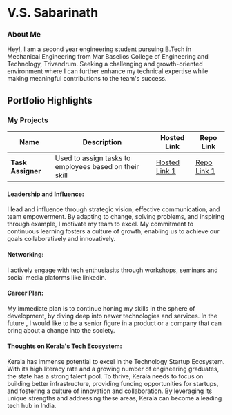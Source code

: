 # V.S. Sabarinath

### About Me

Hey!, I am a second year engineering student pursuing B.Tech in Mechanical Engineering from 
Mar Baselios College of Engineering and Technology, Trivandrum.
Seeking a challenging and growth-oriented environment where I can further enhance my technical expertise 
while making meaningful contributions to the team's success.

## Portfolio Highlights

### My Projects

| Name                | Description                                                               | Hosted Link                              | Repo Link                                                      |
|---------------------|---------------------------------------------------------------------------|------------------------------------------|----------------------------------------------------------------|
| **Task Assigner**   | Used to assign tasks to employees based on their skill                    | [Hosted Link 1](https://github.com/AbelLouisFernandez/Employ_Management)    | [Repo Link 1](https://abellouisfernandez.github.io/Employ_Management/templates/index.html)             |

#### Leadership and Influence:

I lead and influence through strategic vision, effective communication, and team empowerment. 
By adapting to change, solving problems, and inspiring through example, I motivate my team to excel. 
My commitment to continuous learning fosters a culture of growth, enabling us to achieve our goals collaboratively and innovatively.

#### Networking:

I actively engage with tech enthusiasits through workshops, seminars and social media plaforms like linkedin.

#### Career Plan:

My immediate plan is to continue honing my skills in the sphere of development, by diving deep into newer technologies and services. 
In the future , I would like to be a senior figure in a product or a company that can bring about a change into the society.

#### Thoughts on Kerala's Tech Ecosystem:

Kerala has immense potential to excel in the Technology Startup Ecosystem. 
With its high literacy rate and a growing number of engineering graduates, the state has a strong talent pool. 
To thrive, Kerala needs to focus on building better infrastructure, providing funding opportunities for startups, 
and fostering a culture of innovation and collaboration. By leveraging its unique strengths and addressing these areas, 
Kerala can become a leading tech hub in India.

